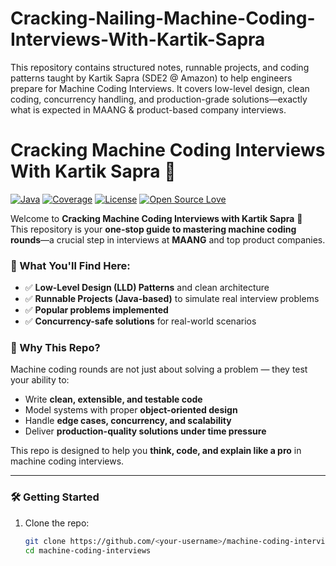 
# Cracking-Nailing-Machine-Coding-Interviews-With-Kartik-Sapra
This repository contains structured notes, runnable projects, and coding patterns taught by Kartik Sapra (SDE2 @ Amazon) to help engineers prepare for Machine Coding Interviews. It covers low-level design, clean coding, concurrency handling, and production-grade solutions—exactly what is expected in MAANG & product-based company interviews.

# Cracking Machine Coding Interviews With Kartik Sapra 🚀

[![Java](https://img.shields.io/badge/Language-Java-blue.svg)]()
[![Coverage](https://img.shields.io/badge/Test_Coverage-100%25-brightgreen.svg)]()
[![License](https://img.shields.io/badge/License-MIT-yellow.svg)]()
[![Open Source Love](https://img.shields.io/badge/Open%20Source-%E2%9D%A4-red.svg)]()

Welcome to **Cracking Machine Coding Interviews with Kartik Sapra** 🎯  
This repository is your **one-stop guide to mastering machine coding rounds**—a crucial step in interviews at **MAANG** and top product companies.  

### 📖 What You'll Find Here:
- ✅ **Low-Level Design (LLD) Patterns** and clean architecture  
- ✅ **Runnable Projects (Java-based)** to simulate real interview problems  
- ✅ **Popular problems implemented**
- ✅ **Concurrency-safe solutions** for real-world scenarios  

### 🚀 Why This Repo?
Machine coding rounds are not just about solving a problem — they test your ability to:
- Write **clean, extensible, and testable code**  
- Model systems with proper **object-oriented design**  
- Handle **edge cases, concurrency, and scalability**  
- Deliver **production-quality solutions under time pressure**  

This repo is designed to help you **think, code, and explain like a pro** in machine coding interviews.  

---

### 🛠️ Getting Started
1. Clone the repo:
   ```bash
   git clone https://github.com/<your-username>/machine-coding-interviews.git
   cd machine-coding-interviews
